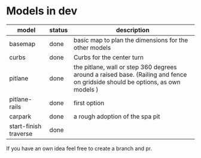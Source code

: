 # Models in dev

model | status | description
-------- | -------- | --------
basemap   | done   | basic map to plan the dimensions for the other models
curbs   | done   | Curbs for the center turn
pitlane  | done  | the pitlane, wall or step 360 degrees around a raised base. (Railing and fence on gridside should be options, as own models )
pitlane-rails | done | first option
carpark | done | a rough adoption of the spa pit
start-finish traverse | done |

If you have an own idea feel free to create a branch and pr.
